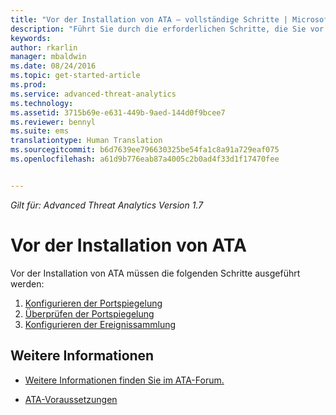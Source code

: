 ```yaml
---
title: "Vor der Installation von ATA – vollständige Schritte | Microsoft ATA"
description: "Führt Sie durch die erforderlichen Schritte, die Sie vor der ATA-Bereitstellung ausgeführt haben müssen."
keywords: 
author: rkarlin
manager: mbaldwin
ms.date: 08/24/2016
ms.topic: get-started-article
ms.prod: 
ms.service: advanced-threat-analytics
ms.technology: 
ms.assetid: 3715b69e-e631-449b-9aed-144d0f9bcee7
ms.reviewer: bennyl
ms.suite: ems
translationtype: Human Translation
ms.sourcegitcommit: b6d7639ee796630325be54fa1c8a91a729eaf075
ms.openlocfilehash: a61d9b776eab87a4005c2b0ad4f33d1f17470fee


---
```


*Gilt für: Advanced Threat Analytics Version 1.7*



# <a name="Before-you-install-ATA"></a>Vor der Installation von ATA

Vor der Installation von ATA müssen die folgenden Schritte ausgeführt werden:

1. [Konfigurieren der Portspiegelung](configure-port-mirroring.md)
2. [Überprüfen der Portspiegelung](validate-port-mirroring.md)
3. [Konfigurieren der Ereignissammlung](configure-event-collection.md)



## <a name="See-Also"></a>Weitere Informationen

- [Weitere Informationen finden Sie im ATA-Forum.](https://social.technet.microsoft.com/Forums/security/home?forum=mata)

- [ATA-Voraussetzungen](/advanced-threat-analytics/plan-design/ata-prerequisites)




<!--HONumber=Sep16_HO4-->


